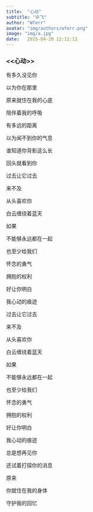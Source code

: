 ```yaml
---
title:  "心动"
subtitle: "许飞"
author: "Wferr"
avatar: "img/authors/wferr.png"
image: "img/a.jpg"
date:   2015-04-20 12:12:12
---
```


### <<心动>>



有多久没见你 

以为你在那里 

原来就住在我的心底 

陪伴着我的呼吸 

有多远的距离 

以为闻不到你的气息 

谁知道你背影这么长 

回头就看到你 

过去让它过去 

来不及

从头喜欢你 

白云缠绕着蓝天 

如果 

不能够永远都在一起 

也至少给我们 

怀念的勇气 

拥抱的权利 

好让你明白 

我心动的痕迹 

过去让它过去 

来不及 

从头喜欢你 

白云缠绕着蓝天 

如果 

不能够永远都在一起 

也至少给我们 

怀念的勇气 

拥抱的权利 

好让你明白 

我心动的痕迹 

总是想再见你 

还试着打探你的消息 

原来 

你就住在我的身体 

守护我的回忆

